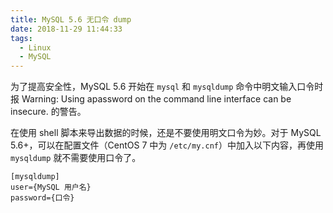 ```yaml
---
title: MySQL 5.6 无口令 dump
date: 2018-11-29 11:44:33
tags:
  - Linux
  - MySQL
---
```


为了提高安全性，MySQL 5.6 开始在 `mysql` 和 `mysqldump` 命令中明文输入口令时报 Warning: Using apassword on the command line interface can be insecure. 的警告。

在使用 shell 脚本来导出数据的时候，还是不要使用明文口令为妙。对于 MySQL 5.6+，可以在配置文件（CentOS 7 中为 `/etc/my.cnf`）中加入以下内容，再使用 `mysqldump` 就不需要使用口令了。

```
[mysqldump]
user={MySQL 用户名}
password={口令}
```
